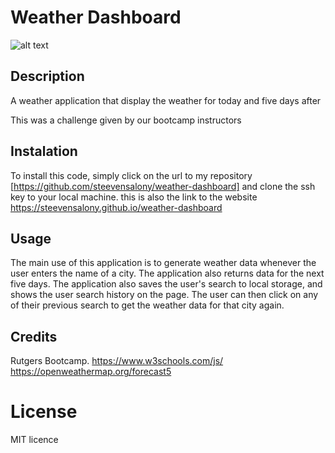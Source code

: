 # Weather Dashboard

![alt text](https://github.com/steevensalony/weather-dashboard/blob/main/image.jpg?raw=true)

## Description

A weather application that display the weather for today and five days after

This was a challenge given by our bootcamp instructors

## Instalation

To install this code, simply click on the url to my repository [https://github.com/steevensalony/weather-dashboard] and clone the ssh key to your local machine. 
this is also the link to the website https://steevensalony.github.io/weather-dashboard

## Usage

The main use of this application is to generate weather data whenever the user enters the name of a city. The application also returns data for the next five days. The application also saves the user's search to local storage, and shows the user search history on the page. The user can then click on any of their previous search to get the weather data for that city again.

## Credits

Rutgers Bootcamp.
https://www.w3schools.com/js/
https://openweathermap.org/forecast5

# License

MIT licence
